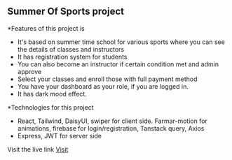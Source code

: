 ## Summer Of Sports project

*Features of this project is
- It's based on summer time school for various sports where you can see the details of classes and instructors
- It has registration system for students 
- You can also become an instructor if certain condition met and admin approve
- Select your classes and enroll those with full payment method
- You have your dashboard as your role, if you are logged in.
- It has dark mood effect.

*Technologies for this project
- React, Tailwind, DaisyUI, swiper for client side. Farmar-motion for animations, firebase for login/registration, Tanstack query, Axios
- Express, JWT for server side

Visit the live link  [Visit]()
